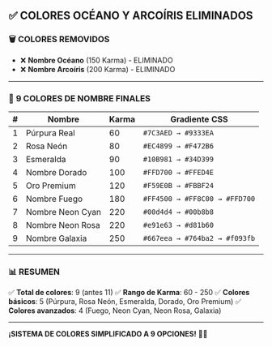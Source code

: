 ## ✅ **COLORES OCÉANO Y ARCOÍRIS ELIMINADOS**

### 🗑️ **COLORES REMOVIDOS**

- ❌ **Nombre Océano** (150 Karma) - ELIMINADO
- ❌ **Nombre Arcoíris** (200 Karma) - ELIMINADO

---

### 🎨 **9 COLORES DE NOMBRE FINALES**

| # | Nombre | Karma | Gradiente CSS |
|---|--------|-------|---------------|
| 1 | Púrpura Real | 60 | `#7C3AED → #9333EA` |
| 2 | Rosa Neón | 80 | `#EC4899 → #F472B6` |
| 3 | Esmeralda | 90 | `#10B981 → #34D399` |
| 4 | Nombre Dorado | 100 | `#FFD700 → #FFED4E` |
| 5 | Oro Premium | 120 | `#F59E0B → #FBBF24` |
| 6 | Nombre Fuego | 180 | `#FF4500 → #FF8C00 → #FFD700` |
| 7 | Nombre Neon Cyan | 220 | `#00d4d4 → #00b8b8` |
| 8 | Nombre Neon Rosa | 220 | `#e91e63 → #d81b60` |
| 9 | Nombre Galaxia | 250 | `#667eea → #764ba2 → #f093fb` |

---

### 📊 **RESUMEN**

✅ **Total de colores**: 9 (antes 11)
✅ **Rango de Karma**: 60 - 250
✅ **Colores básicos**: 5 (Púrpura, Rosa Neón, Esmeralda, Dorado, Oro Premium)
✅ **Colores avanzados**: 4 (Fuego, Neon Cyan, Neon Rosa, Galaxia)

---

**¡SISTEMA DE COLORES SIMPLIFICADO A 9 OPCIONES!** 🎨✨
